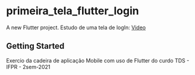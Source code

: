 # primeira_tela_flutter_login

A new Flutter project.
Estudo de uma tela de logIn: [Video](https://www.youtube.com/watch?v=Rc_GJpRU6VI&feature=youtu.be)

## Getting Started

Exercio da cadeira de aplicação Mobile com uso de Flutter do curdo TDS - IFPR - 2sem-2021